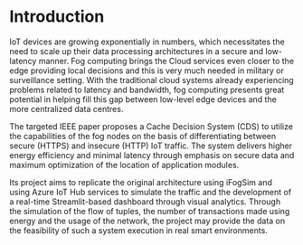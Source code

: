 # Introduction

IoT devices are growing exponentially in numbers, which necessitates the need to scale up their data processing architectures in a secure and low-latency manner. Fog computing brings the Cloud services even closer to the edge providing local decisions and this is very much needed in military or surveillance setting. With the traditional cloud systems already experiencing problems related to latency and bandwidth, fog computing presents great potential in helping fill this gap between low-level edge devices and the more centralized data centres.

The targeted IEEE paper proposes a Cache Decision System (CDS) to utilize the capabilities of the fog nodes on the basis of differentiating between secure (HTTPS) and insecure (HTTP) IoT traffic. The system delivers higher energy efficiency and minimal latency through emphasis on secure data and maximum optimization of the location of application modules.

Its project aims to replicate the original architecture using iFogSim and using Azure IoT Hub services to simulate the traffic and the development of a real-time Streamlit-based dashboard through visual analytics. Through the simulation of the flow of tuples, the number of transactions made using energy and the usage of the network, the project may provide the data on the feasibility of such a system execution in real smart environments.
